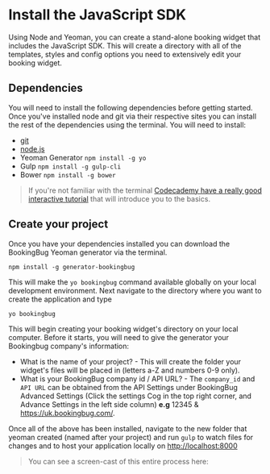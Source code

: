 # Install the JavaScript SDK

Using Node and Yeoman, you can create a stand-alone booking widget that includes the JavaScript SDK. This will create a directory with all of the templates, styles and config options you need to extensively edit your booking widget.

## Dependencies
You will need to install the following dependencies before getting started. Once you've installed node and git via their respective sites you can install the rest of the dependencies using the terminal. You will need to install:

- [git](github.com)
- [node.js](https://nodejs.org/en/)
- Yeoman Generator `npm install -g yo` 
- Gulp `npm install -g gulp-cli`
- Bower `npm install -g bower`

> If you're not familiar with the terminal [Codecademy have a really good interactive tutorial](https://www.codecademy.com/ru/courses/learn-the-command-line/lessons/navigation/exercises/your-first-command) that will introduce you to the basics.

## Create your project
Once you have your dependencies installed you can download the BookingBug Yeoman generator via the terminal.

```
npm install -g generator-bookingbug
```

This will make the `yo bookingbug` command available globally on your local development environment. Next navigate to the directory where you want to create the application and type

```
yo bookingbug
```

This will begin creating your booking widget's directory on your local computer. Before it starts, you will need to give the generator your Bookingbug company's information:

- What is the name of your project? - This will create the folder your widget's files will be placed in (letters a-Z and numbers 0-9 only).
- What is your BookingBug company id / API URL? - The `company_id` and `API URL`  can be obtained from the API Settings under BookingBug Advanced Settings (Click the settings Cog in the top right corner, and Advance Settings in the left side column) 
**e.g** 12345 & https://uk.bookingbug.com/.


Once all of the above has been installed, navigate to the new folder that yeoman created (named after your project) and run `gulp` to watch files for changes and to host your application locally on [http://localhost:8000](http://localhost:8000)

> You can see a screen-cast of this entire process here:

<script type="text/javascript" src="https://asciinema.org/a/45879.js" id="asciicast-45879" async></script>
